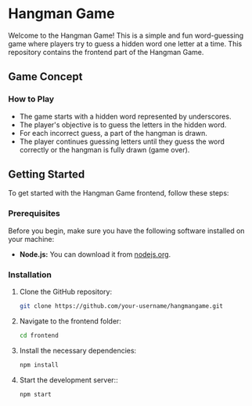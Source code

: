 # Hangman Game

Welcome to the Hangman Game! This is a simple and fun word-guessing game where players try to guess a hidden word one letter at a time. This repository contains the frontend part of the Hangman Game.

## Game Concept

### How to Play

- The game starts with a hidden word represented by underscores.
- The player's objective is to guess the letters in the hidden word.
- For each incorrect guess, a part of the hangman is drawn.
- The player continues guessing letters until they guess the word correctly or the hangman is fully drawn (game over).

## Getting Started

To get started with the Hangman Game frontend, follow these steps:

### Prerequisites

Before you begin, make sure you have the following software installed on your machine:

- **Node.js:** You can download it from [nodejs.org](https://nodejs.org/).

### Installation

1. Clone the GitHub repository:

   ```bash
   git clone https://github.com/your-username/hangmangame.git

2. Navigate to the frontend folder:

   ```bash
   cd frontend

3. Install the necessary dependencies:
   ```bash
   npm install

4. Start the development server::
   ```bash
   npm start
   
